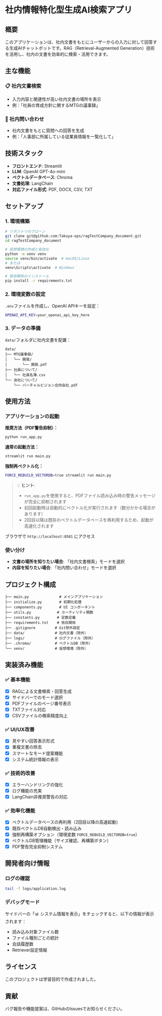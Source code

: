 # 社内情報特化型生成AI検索アプリ

## 概要

このアプリケーションは、社内文書をもとにユーザーからの入力に対して回答する生成AIチャットボットです。RAG（Retrieval-Augmented Generation）技術を活用し、社内の文書を効率的に検索・活用できます。

## 主な機能

### 📋 社内文書検索
- 入力内容と関連性が高い社内文書の場所を表示
- 例：「社員の育成方針に関するMTGの議事録」

### 💬 社内問い合わせ
- 社内文書をもとに質問への回答を生成
- 例：「人事部に所属している従業員情報を一覧化して」

## 技術スタック

- **フロントエンド**: Streamlit
- **LLM**: OpenAI GPT-4o-mini
- **ベクトルデータベース**: Chroma
- **文書処理**: LangChain
- **対応ファイル形式**: PDF, DOCX, CSV, TXT

## セットアップ

### 1. 環境構築

```bash
# リポジトリのクローン
git clone git@github.com:Takuya-ops/ragTestCompany_document.git
cd ragTestCompany_document

# 仮想環境の作成と有効化
python -m venv venv
source venv/bin/activate  # macOS/Linux
# または
venv\Scripts\activate  # Windows

# 依存関係のインストール
pip install -r requirements.txt
```

### 2. 環境変数の設定

`.env`ファイルを作成し、OpenAI APIキーを設定：

```bash
OPENAI_API_KEY=your_openai_api_key_here
```

### 3. データの準備

`data/`フォルダに社内文書を配置：

```
data/
├── MTG議事録/
│   └── 開発/
│       └── 開発.pdf
├── 社員について/
│   └── 社員名簿.csv
└── 会社について/
    └── バーチャルビジョン合同会社.pdf
```

## 使用方法

### アプリケーションの起動

**推奨方法（PDF警告抑制）：**
```bash
python run_app.py
```

**通常の起動方法：**
```bash
streamlit run main.py
```

**強制再ベクトル化：**
```bash
FORCE_REBUILD_VECTORDB=true streamlit run main.py
```

> 💡 **ヒント**: 
> - `run_app.py`を使用すると、PDFファイル読み込み時の警告メッセージが完全に抑制されます
> - 初回起動時は自動的にベクトル化が実行されます（数分かかる場合があります）
> - 2回目以降は既存のベクトルデータベースを再利用するため、起動が高速化されます

ブラウザで `http://localhost:8501` にアクセス

### 使い分け

- **文書の場所を知りたい場合**: 「社内文書検索」モードを選択
- **内容を知りたい場合**: 「社内問い合わせ」モードを選択

## プロジェクト構成

```
├── main.py              # メインアプリケーション
├── initialize.py        # 初期化処理
├── components.py        # UI コンポーネント
├── utils.py            # ユーティリティ関数
├── constants.py        # 定数定義
├── requirements.txt    # 依存関係
├── .gitignore         # Git除外設定
├── data/              # 社内文書（除外）
├── logs/              # ログファイル（除外）
├── .chroma/           # ベクトルDB（除外）
└── venv/              # 仮想環境（除外）
```

## 実装済み機能

### ✅ 基本機能
- [x] RAGによる文書検索・回答生成
- [x] サイドバーでのモード選択
- [x] PDFファイルのページ番号表示
- [x] TXTファイル対応
- [x] CSVファイルの検索精度向上

### ✅ UI/UX改善
- [x] 見やすい回答表示形式
- [x] 重複文書の除去
- [x] スマートなモード提案機能
- [x] システム統計情報の表示

### ✅ 技術的改善
- [x] エラーハンドリングの強化
- [x] ログ機能の充実
- [x] LangChain非推奨警告の対応

### ✅ 効率化機能
- [x] ベクトルデータベースの再利用（2回目以降の高速起動）
- [x] 既存ベクトルDB自動検出・読み込み
- [x] 強制再構築オプション（環境変数 `FORCE_REBUILD_VECTORDB=true`）
- [x] ベクトルDB管理機能（サイズ確認、再構築ボタン）
- [x] PDF警告完全抑制システム

## 開発者向け情報

### ログの確認

```bash
tail -f logs/application.log
```

### デバッグモード

サイドバーの「📊 システム情報を表示」をチェックすると、以下の情報が表示されます：
- 読み込み対象ファイル数
- ファイル種別ごとの統計
- 会話履歴数
- Retriever設定情報

## ライセンス

このプロジェクトは学習目的で作成されました。

## 貢献

バグ報告や機能提案は、GitHubのIssuesでお知らせください。 
